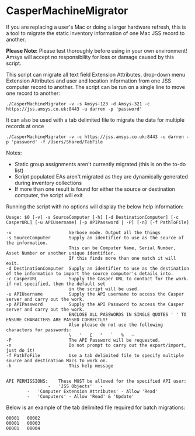 CasperMachineMigrator
=====================

If you are replacing a user's Mac or doing a larger hardware refresh, this is a tool to migrate the static inventory information of one Mac JSS record to another.

**Please Note:** Please test thoroughly before using in your own environment! Amsys will accept no responsibility for loss or damage caused by this script.

This script can migrate all text field Extension Attributes, drop-down menu Extension Attributes and user and location information from one JSS computer record to another.  The script can be run on a single line to move one record to another:

	./CasperMachineMigrator -v -s Amsys-123 -d Amsys-321 -c https://jss.amsys.co.uk:8443 -u darren -p 'password'

It can also be used with a tab delimited file to migrate the data for multiple records at once

	./CasperMachineMigrator -v -c https://jss.amsys.co.uk:8443 -u darren -p 'password' -f /Users/Shared/TabFile

Notes:

- Static group assignments aren't currently migrated (this is on the to-do list)
- Script populated EAs aren't migrated as they are dynamically generated during inventory collections
- If more than one result is found for either the source or destination computer, the script will exit

Running the script with no options will display the below help information:

	Usage: $0 [-v] -s SourceComputer [-h] [-d DestinationComputer] [-c CasperURL] [-u APIUsername] [-p APIPassword | -P] [-n] [-f PathToFile]
	
	-v						Verbose mode. Output all the things
	-s SourceComputer		Supply an identifier to use as the source of the information.
							This can be Computer Name, Serial Number, Asset Number or another unique identifier.
							If this finds more than one match it will exit.
	-d DestinationComputer 	Supply an identifier to use as the destination of the information to import the source computer's details into.
	-c CasperURL			Supply the Casper URL to contact for the work. if not specified, then the default set 
							in the script will be used.
	-u APIUsername			Supply the API username to access the Casper server and carry out the work.
	-p APIPassword 			Supply the API Password to access the Casper server and carry out the work.
							ENCLOSE ALL PASSWORDS IN SINGLE QUOTES ' ' TO ENSURE CHARACTERS ARE PASSED CORRECTLY!
							Also please do not use the following characters for passwords:
							\ 	' 	£ 	" 	` 	% 	~
	-P						The API Password will be requested.
	-n						Do not prompt to carry out the export/import, just do it!
	-f PathToFile			Use a tab delimited file to specify multiple source and destination Macs to work on.
	-h						This help message
	
	
	API PERMISSIONS:	These MUST be allowed for the specified API user:
					-	'JSS Objects'	-
			-	'Computer Extension Attributes' - Allow 'Read'
			-	'Computers'	- Allow 'Read' & 'Update'
			

Below is an example of the tab delimited file required for batch migrations:

	00001	00002
	00001	00003
	00001	00004

